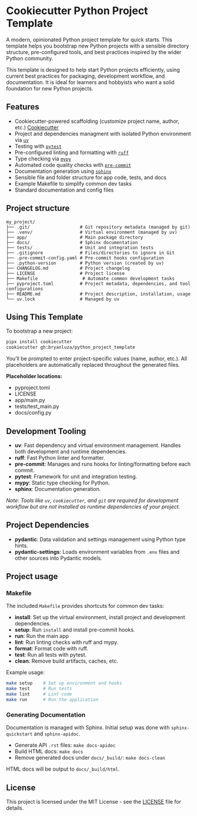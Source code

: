 # Cookiecutter Python Project Template

A modern, opinionated Python project template for quick starts. This template helps you bootstrap new Python projects with a sensible directory structure, pre-configured tools, and best practices inspired by the wider Python community.

This template is designed to help start Python projects efficiently, using current best practices for packaging, development workflow, and documentation. It is ideal for learners and hobbyists who want a solid foundation for new Python projects.

## Features

- Cookiecutter-powered scaffolding (customize project name, author, etc.) [Cookiecutter](https://github.com/cookiecutter/cookiecutter)
- Project and dependencies managment with isolated Python environment via [`uv`](https://github.com/astral-sh/uv)
- Testing with [`pytest`](https://pytest.org/)
- Pre-configured linting and formatting with [`ruff`](https://github.com/astral-sh/ruff)
- Type checking via [`mypy`](https://mypy-lang.org/)
- Automated code quality checks with [`pre-commit`](https://pre-commit.com/)
- Documentation generation using [`sphinx`](https://www.sphinx-doc.org/)
- Sensible file and folder structure for app code, tests, and docs
- Example Makefile to simplify common dev tasks
- Standard documentation and config files 

## Project structure

```
my_project/
├── .git/                   # Git repository metadata (managed by git)
├── .venv/                  # Virtual environment (managed by uv)
├── app/                    # Main package directory
├── docs/                   # Sphinx documentation
├── tests/                  # Unit and integration tests
├── .gitignore              # Files/directories to ignore in Git
├── .pre-commit-config.yaml # Pre-commit hooks configuration
├── .python-version         # Python version (created by uv)
├── CHANGELOG.md            # Project changelog
├── LICENSE                 # Project license
├── Makefile                 # Automate common development tasks
├── pyproject.toml          # Project metadata, dependencies, and tool configurations
├── README.md               # Project description, installation, usage
└── uv.lock                 # Managed by uv
```

## Using This Template

To bootstrap a new project:

```bash
pipx install cookiecutter
cookiecutter gh:bryanluza/python_project_template
```

You’ll be prompted to enter project-specific values (name, author, etc.). All placeholders are automatically replaced throughout the generated files.

**Placeholder locations:**
- pyproject.toml
- LICENSE
- app/main.py
- tests/test_main.py
- docs/config.py

## Development Tooling

- **uv**: Fast dependency and virtual environment management. Handles both development and runtime dependencies.
- **ruff**: Fast Python linter and formatter.
- **pre-commit**: Manages and runs hooks for linting/formatting before each commit.
- **pytest**: Framework for unit and integration testing.
- **mypy**: Static type checking for Python.
- **sphinx**: Documentation generation.

*Note: Tools like `uv`, `cookiecutter`, and `git` are required for development workflow but are not installed as runtime dependencies of your project.*

## Project Dependencies

- **pydantic**: Data validation and settings management using Python type hints.
- **pydantic-settings**: Loads environment variables from `.env` files and other sources into Pydantic models.

## Project usage

### Makefile

The included `Makefile` provides shortcuts for common dev tasks:

- **install**: Set up the virtual environment, install project and development dependencies.
- **setup**: Run `install` and install pre-commit hooks. 
- **run**: Run the main app
- **lint**: Run linting checks with ruff and mypy.
- **format**: Format code with ruff.
- **test**: Run all tests with pytest.
- **clean**: Remove build artifacts, caches, etc.

Example usage:

```bash
make setup    # Set up environment and hooks
make test     # Run tests
make lint     # Lint code
make run      # Run the application
```

### Generating Documentation

Documentation is managed with Sphinx. Initial setup was done with `sphinx-quickstart` and `sphinx-apidoc`.

- Generate API `.rst` files: `make docs-apidoc`
- Build HTML docs: `make docs`
- Remove generated docs under `docs/_build/`: `make docs-clean`

HTML docs will be output to `docs/_build/html`.

## License

This project is licensed under the MIT License - see the [LICENSE](LICENSE) file for details.

